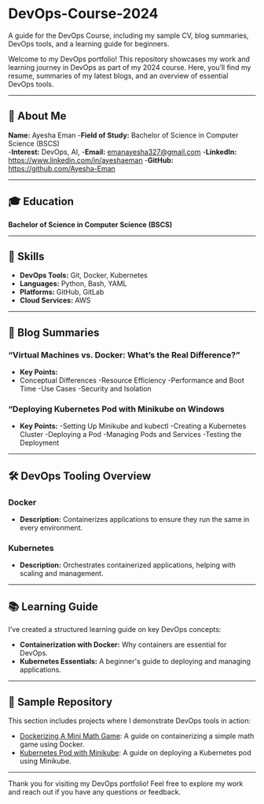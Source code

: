 # DevOps-Course-2024
A  guide for the DevOps Course, including my sample CV, blog summaries, DevOps tools, and a learning guide for beginners.

Welcome to my DevOps portfolio! This repository showcases my work and learning journey in DevOps as part of my 2024 course. Here, you’ll find my resume, summaries of my latest blogs, and an overview of essential DevOps tools. 

---

## 📄 About Me

**Name:** Ayesha Eman
-**Field of Study:** Bachelor of Science in Computer Science (BSCS)  
-**Interest:** DevOps, AI, 
-**Email:** emanayesha327@gmail.com 
-**LinkedIn:** https://www.linkedin.com/in/ayeshaeman
-**GitHub:** https://github.com/Ayesha-Eman

---

## 🎓 Education

**Bachelor of Science in Computer Science (BSCS)**  

---

## 💼 Skills

- **DevOps Tools:** Git, Docker, Kubernetes
- **Languages:** Python, Bash, YAML
- **Platforms:** GitHub, GitLab
- **Cloud Services:** AWS

---

## 📝 Blog Summaries

### “Virtual Machines vs. Docker: What’s the Real Difference?”
- **Key Points:**
- Conceptual Differences
-Resource Efficiency
-Performance and Boot Time
-Use Cases
-Security and Isolation
  
### “Deploying Kubernetes Pod with Minikube on Windows
- **Key Points:**
-Setting Up Minikube and kubectl
-Creating a Kubernetes Cluster
-Deploying a Pod
-Managing Pods and Services
-Testing the Deployment

---

## 🛠️ DevOps Tooling Overview

### Docker
- **Description:** Containerizes applications to ensure they run the same in every environment.

### Kubernetes
- **Description:** Orchestrates containerized applications, helping with scaling and management.

---

## 📚 Learning Guide

I’ve created a structured learning guide on key DevOps concepts:
- **Containerization with Docker:** Why containers are essential for DevOps.
- **Kubernetes Essentials:** A beginner's guide to deploying and managing applications.

---

## 📂 Sample Repository

This section includes projects where I demonstrate DevOps tools in action:

- [Dockerizing A Mini Math Game](./Dockerizing%20A%20Mini%20Math%20Game): A guide on containerizing a simple math game using Docker.
- [Kubernetes Pod with Minikube](./kubernetes%20Pod%20with%20minicube%20a%20guide): A guide on deploying a Kubernetes pod using Minikube.

---


Thank you for visiting my DevOps portfolio! Feel free to explore my work and reach out if you have any questions or feedback.


